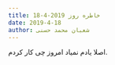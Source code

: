 ```yaml
---
title: خاطره روز 2019-4-18
date: 2019-4-18
author: شعبان محمد حسنی
---
```


اصلا یادم نمیاد امروز چی کار کردم.